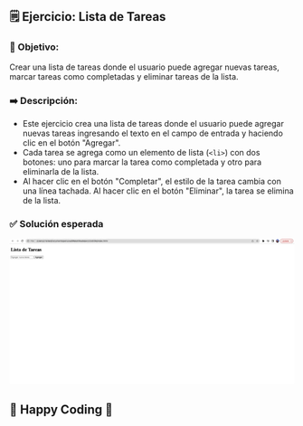 ## 🗒 Ejercicio: Lista de Tareas

### 🎯 Objetivo:

Crear una lista de tareas donde el usuario puede agregar nuevas tareas, marcar tareas como completadas y eliminar tareas de la lista.

### ➡️ Descripción:

- Este ejercicio crea una lista de tareas donde el usuario puede agregar nuevas tareas ingresando el texto en el campo de entrada y haciendo clic en el botón "Agregar".
- Cada tarea se agrega como un elemento de lista (`<li>`) con dos botones: uno para marcar la tarea como completada y otro para eliminarla de la lista.
- Al hacer clic en el botón "Completar", el estilo de la tarea cambia con una línea tachada. Al hacer clic en el botón "Eliminar", la tarea se elimina de la lista.

### ✅ Solución esperada

![final](./solution.gif)

## 🚀 Happy Coding 🚀
